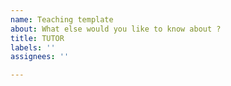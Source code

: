 ```yaml
---
name: Teaching template
about: What else would you like to know about ?
title: TUTOR
labels: ''
assignees: ''

---
```



